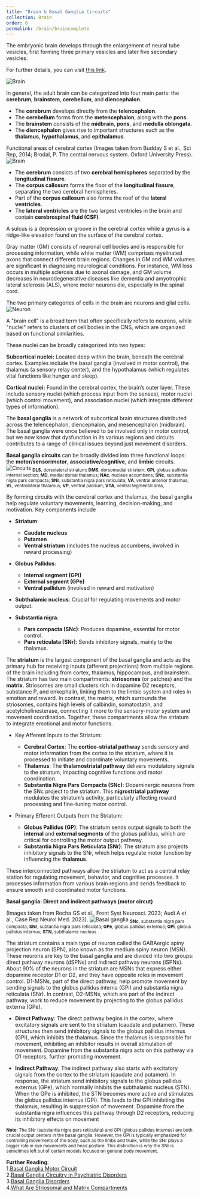 ```yaml
---
title: "Brain & Basal Ganglia Circuits"
collection: Brain
order: 0
permalink: /brain/braincomplete
---
```

The embryonic brain develops through the enlargement of neural tube vesicles, first forming three primary vesicles and later five secondary vesicles.  

For further details, you can visit [this link](https://pressbooks.cuny.edu/psy320/chapter/embryonic-stage/).

![Brain](/images/Brain_1.png)  

In general, the adult brain can be categorized into four main parts: the **cerebrum**, **brainstem**, **cerebellum**, and **diencephalon**.

- The **cerebrum** develops directly from the **telencephalon**.
- The **cerebellum** forms from the **metencephalon**, along with the **pons**.
- The **brainstem** consists of the **midbrain**, **pons**, and **medulla oblongata**.
- The **diencephalon** gives rise to important structures such as the **thalamus**, **hypothalamus**, and **epithalamus**.

Functional areas of cerebral cortex (Images taken from Budday S et al., Sci Rep, 2014; Brodal, P. The central nervous system. Oxford University Press).  
![Brain](/images/Brain_2.png)  

- The **cerebrum** consists of two **cerebral hemispheres** separated by the **longitudinal fissure**.
- The **corpus callosum** forms the floor of the **longitudinal fissure**, separating the two cerebral hemispheres.
- Part of the **corpus callosum** also forms the roof of the **lateral ventricles**.
- The **lateral ventricles** are the two largest ventricles in the brain and contain **cerebrospinal fluid (CSF)**.  

A sulcus is a depression or groove in the cerebral cortex while a gyrus is a ridge-like elevation found on the surface of the cerebral cortex.

Gray matter (GM) consists of neuronal cell bodies and is responsible for processing information, while white matter (WM) comprises myelinated axons that connect different brain regions. Changes in GM and WM volumes are significant in diagnosing neurological conditions. For instance, WM loss occurs in multiple sclerosis due to axonal damage, and GM volume decreases in neurodegenerative diseases like dementia and amyotrophic lateral sclerosis (ALS), where motor neurons die, especially in the spinal cord.

The two primary categories of cells in the brain are neurons and glial cells.  
![Neuron](/images/Neuron.png) 

A "brain cell" is a broad term that often specifically refers to neurons, while "nuclei" refers to clusters of cell bodies in the CNS, which are organized based on functional similarities.  

These nuclei can be broadly categorized into two types:

**Subcortical nuclei:** Located deep within the brain, beneath the cerebral cortex. Examples include the basal ganglia (involved in motor control), the thalamus (a sensory relay center), and the hypothalamus (which regulates vital functions like hunger and sleep).
  
**Cortical nuclei:** Found in the cerebral cortex, the brain’s outer layer. These include sensory nuclei (which process input from the senses), motor nuclei (which control movement), and association nuclei (which integrate different types of information).

The **basal ganglia** is a network of subcortical brain structures distributed across the telencephalon, diencephalon, and mesencephalon (midbrain). The basal ganglia were once believed to be involved only in motor control, but we now know that dysfunction in its various regions and circuits contributes to a range of clinical issues beyond just movement disorders.  

**Basal ganglia circuits** can be broadly divided into three functional loops: the **motor/sensorimotor**, **associative/cognitive**, and **limbic** circuits.
![Circuits](/images/BasalGangliaCircuits.png)
<sub>**DLS**, dorsolateral striatum; **DMS**, dorsomedial striatum; **GPi**, globus pallidus internal section; **MD**, medial dorsal thalamus; **NAc**, nucleus accumbens; **SNc**, substantia nigra pars compacta; **SNr**, substantia nigra pars reticulata; **VA**, ventral anterior thalamus; **VL**, ventrolateral thalamus; **VP**, ventral palidum; **VTA**, ventral tegmental area,</sub>  

By forming circuits with the cerebral cortex and thalamus, the basal ganglia help regulate voluntary movements, learning, decision-making, and motivation. Key components include  

- **Striatum**: 
  - **Caudate nucleus** 
  - **Putamen**
  - **Ventral striatum** (includes the nucleus accumbens, involved in reward processing)
  
- **Globus Pallidus**:
  - **Internal segment (GPi)**
  - **External segment (GPe)**
  - **Ventral pallidum** (involved in reward and motivation)

- **Subthalamic nucleus**: Crucial for regulating movements and motor output.

- **Substantia nigra**:
  - **Pars compacta (SNc)**: Produces dopamine, essential for motor control.
  - **Pars reticulata (SNr)**: Sends inhibitory signals, mainly to the thalamus.

The **striatum** is the largest component of the basal ganglia and acts as the primary hub for receiving inputs (afferent projections) from multiple regions of the brain including from cortex, thalamus, hippocampus, and brainstem. The striatum has two main compartments: **striosomes** (or patches) and the **matrix**. Striosomes are small clusters rich in dopamine D2 receptors, substance P, and enkephalin, linking them to the limbic system and roles in emotion and reward. In contrast, the matrix, which surrounds the striosomes, contains high levels of calbindin, somatostatin, and acetylcholinesterase, connecting it more to the sensory-motor system and movement coordination. Together, these compartments allow the striatum to integrate emotional and motor functions.  

- Key Afferent Inputs to the Striatum:
    - **Cerebral Cortex**: The **cortico-striatal pathway** sends sensory and motor information from the cortex to the striatum, where it is processed to initiate and coordinate voluntary movements.
    - **Thalamus**: The **thalamostriatal pathway** delivers modulatory signals to the striatum, impacting cognitive functions and motor coordination.
    - **Substantia Nigra Pars Compacta (SNc)**: Dopaminergic neurons from the SNc project to the striatum. This **nigrostriatal pathway** modulates the striatum’s activity, particularly affecting reward processing and fine-tuning motor control.

- Primary Efferent Outputs from the Striatum:
    - **Globus Pallidus (GP)**: The striatum sends output signals to both the **internal** and **external segments** of the globus pallidus, which are critical for controlling the motor output pathway.
    - **Substantia Nigra Pars Reticulata (SNr)**: The striatum also projects inhibitory signals to the SNr, which helps regulate motor function by influencing the **thalamus**.

These interconnected pathways allow the striatum to act as a central relay station for regulating movement, behavior, and cognitive processes. It processes information from various brain regions and sends feedback to ensure smooth and coordinated motor functions.

**Basal ganglia: Direct and indirect pathways (motor circut)**  

(Images taken from Rocha GS et al., Front Syst Neurosci. 2023;  Audi A et al., Case Rep Neurol Med. 2023).
![Basal ganglia](/images/Basalganglia.png) 
<sub>**SNc**, substantia nigra pars compacta; **SNr**, subtantia nigra pars reticulata; **GPe**, globus pallidus externus; **GPi**, globus pallidus internus; **STN**, subthalamic nucleus</sub>  

The striatum contains a main type of neuron called the GABAergic spiny projection neuron (SPN), also known as the medium spiny neuron (MSN). These neurons are key to the basal ganglia and are divided into two groups: direct pathway neurons (dSPNs) and indirect pathway neurons (iSPNs). About 90% of the neurons in the striatum are MSNs that express either dopamine receptor D1 or D2, and they have opposite roles in movement control. D1-MSNs, part of the direct pathway, help promote movement by sending signals to the globus pallidus interna (GPi) and substantia nigra reticulata (SNr). In contrast, D2-MSNs, which are part of the indirect pathway, work to reduce movement by projecting to the globus pallidus externa (GPe).  

- **Direct Pathway**: The direct pathway begins in the cortex, where excitatory signals are sent to the striatum (caudate and putamen). These structures then send inhibitory signals to the globus pallidus internus (GPi), which inhibits the thalamus. Since the thalamus is responsible for movement, inhibiting an inhibitor results in overall stimulation of movement. Dopamine from the substantia nigra acts on this pathway via D1 receptors, further promoting movement.

- **Indirect Pathway**: The indirect pathway also starts with excitatory signals from the cortex to the striatum (caudate and putamen). In response, the striatum send inhibitory signals to the globus pallidus externus (GPe), which normally inhibits the subthalamic nucleus (STN). When the GPe is inhibited, the STN becomes more active and stimulates the globus pallidus internus (GPi). This leads to the GPi inhibiting the thalamus, resulting in suppression of movement. Dopamine from the substantia nigra influences this pathway through D2 receptors, reducing its inhibitory effects on movement  

<sub>**Note**: The SNr (substantia nigra pars reticulata) and GPi (globus pallidus internus) are both crucial output centers in the basal ganglia. However, the GPi is typically emphasized for controlling movements of the body, such as the limbs and trunk, while the SNr plays a bigger role in eye movements and head posture. This distinction is why the SNr is sometimes left out of certain models focused on general body movement.</sub>  

**Further Reading**:  
1.[Basal Ganglia Motor Circuit](https://doi.org/10.3389/fnsys.2023.1242929)  
2.[Basal Ganglia Circuitry in Psychiatric Disorders](https://doi.org/10.1111/pcn.12830)  
3.[Basal Ganglia Disorders](https://doi.org/10.1016/S0140-6736(13)62418-6)  
4.[What Are Striosomal and Matrix Compartments](https://pubs.acs.org/doi/10.1021/acschemneuro.6b00333)  
   
